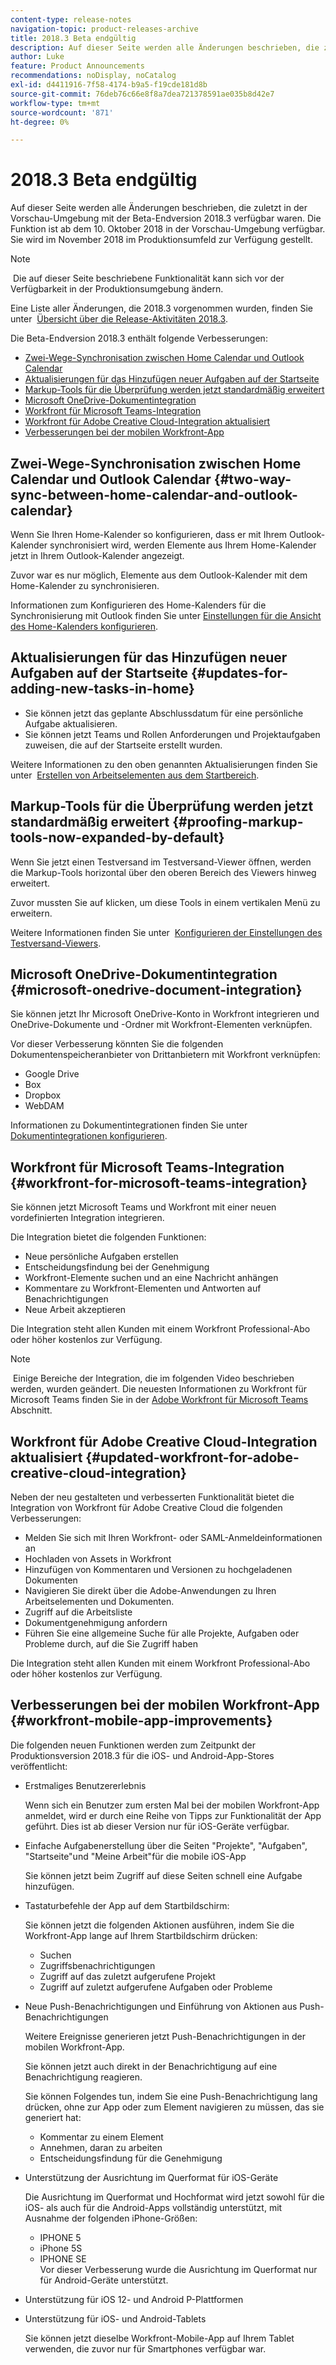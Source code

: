 ```yaml
---
content-type: release-notes
navigation-topic: product-releases-archive
title: 2018.3 Beta endgültig
description: Auf dieser Seite werden alle Änderungen beschrieben, die zuletzt in der Vorschau-Umgebung mit der Beta-Endversion 2018.3 verfügbar waren. Die Funktion ist ab dem 10. Oktober 2018 in der Vorschau-Umgebung verfügbar. Sie wird im November 2018 im Produktionsumfeld zur Verfügung gestellt.
author: Luke
feature: Product Announcements
recommendations: noDisplay, noCatalog
exl-id: d4411916-7f58-4174-b9a5-f19cde181d8b
source-git-commit: 76deb76c66e8f8a7dea721378591ae035b8d42e7
workflow-type: tm+mt
source-wordcount: '871'
ht-degree: 0%

---
```


# 2018.3 Beta endgültig

Auf dieser Seite werden alle Änderungen beschrieben, die zuletzt in der Vorschau-Umgebung mit der Beta-Endversion 2018.3 verfügbar waren. Die Funktion ist ab dem 10. Oktober 2018 in der Vorschau-Umgebung verfügbar. Sie wird im November 2018 im Produktionsumfeld zur Verfügung gestellt.

>[!NOTE]
>
> Die auf dieser Seite beschriebene Funktionalität kann sich vor der Verfügbarkeit in der Produktionsumgebung ändern.

Eine Liste aller Änderungen, die 2018.3 vorgenommen wurden, finden Sie unter  [Übersicht über die Release-Aktivitäten 2018.3](../../../../product-announcements/product-releases/quarterly-release-archive/2018.3-release-activity/2018.3-release-activity-overview.md).

Die Beta-Endversion 2018.3 enthält folgende Verbesserungen:

* [Zwei-Wege-Synchronisation zwischen Home Calendar und Outlook Calendar](#two-way-sync-between-home-calendar-and-outlook-calendar)
* [Aktualisierungen für das Hinzufügen neuer Aufgaben auf der Startseite](#updates-for-adding-new-tasks-in-home)
* [Markup-Tools für die Überprüfung werden jetzt standardmäßig erweitert](#proofing-markup-tools-now-expanded-by-default)
* [Microsoft OneDrive-Dokumentintegration](#microsoft-onedrive-document-integration)
* [Workfront für Microsoft Teams-Integration](#workfront-for-microsoft-teams-integration)
* [Workfront für Adobe Creative Cloud-Integration aktualisiert](#updated-workfront-for-adobe-creative-cloud-integration)
* [Verbesserungen bei der mobilen Workfront-App](#workfront-mobile-app-improvements)

## Zwei-Wege-Synchronisation zwischen Home Calendar und Outlook Calendar {#two-way-sync-between-home-calendar-and-outlook-calendar}

Wenn Sie Ihren Home-Kalender so konfigurieren, dass er mit Ihrem Outlook-Kalender synchronisiert wird, werden Elemente aus Ihrem Home-Kalender jetzt in Ihrem Outlook-Kalender angezeigt.

Zuvor war es nur möglich, Elemente aus dem Outlook-Kalender mit dem Home-Kalender zu synchronisieren.

Informationen zum Konfigurieren des Home-Kalenders für die Synchronisierung mit Outlook finden Sie unter [Einstellungen für die Ansicht des Home-Kalenders konfigurieren](../../../../workfront-basics/using-home/using-the-home-area/configure-home-calendar-view.md).

## Aktualisierungen für das Hinzufügen neuer Aufgaben auf der Startseite {#updates-for-adding-new-tasks-in-home}

* Sie können jetzt das geplante Abschlussdatum für eine persönliche Aufgabe aktualisieren.
* Sie können jetzt Teams und Rollen Anforderungen und Projektaufgaben zuweisen, die auf der Startseite erstellt wurden.

Weitere Informationen zu den oben genannten Aktualisierungen finden Sie unter  [Erstellen von Arbeitselementen aus dem Startbereich](../../../../workfront-basics/using-home/using-the-home-area/create-work-items-in-home.md).

## Markup-Tools für die Überprüfung werden jetzt standardmäßig erweitert {#proofing-markup-tools-now-expanded-by-default}

Wenn Sie jetzt einen Testversand im Testversand-Viewer öffnen, werden die Markup-Tools horizontal über den oberen Bereich des Viewers hinweg erweitert.

Zuvor mussten Sie auf klicken, um diese Tools in einem vertikalen Menü zu erweitern.

Weitere Informationen finden Sie unter  [Konfigurieren der Einstellungen des Testversand-Viewers](../../../../review-and-approve-work/proofing/reviewing-proofs-within-workfront/configure-proofing-viewer-settings.md).

## Microsoft OneDrive-Dokumentintegration {#microsoft-onedrive-document-integration}

Sie können jetzt Ihr Microsoft OneDrive-Konto in Workfront integrieren und OneDrive-Dokumente und -Ordner mit Workfront-Elementen verknüpfen.

Vor dieser Verbesserung könnten Sie die folgenden Dokumentenspeicheranbieter von Drittanbietern mit Workfront verknüpfen:

* Google Drive
* Box
* Dropbox
* WebDAM

Informationen zu Dokumentintegrationen finden Sie unter [Dokumentintegrationen konfigurieren](../../../../administration-and-setup/configure-integrations/configure-document-integrations.md).

## Workfront für Microsoft Teams-Integration {#workfront-for-microsoft-teams-integration}

Sie können jetzt Microsoft Teams und Workfront mit einer neuen vordefinierten Integration integrieren.

Die Integration bietet die folgenden Funktionen:

* Neue persönliche Aufgaben erstellen
* Entscheidungsfindung bei der Genehmigung
* Workfront-Elemente suchen und an eine Nachricht anhängen
* Kommentare zu Workfront-Elementen und Antworten auf Benachrichtigungen
* Neue Arbeit akzeptieren

Die Integration steht allen Kunden mit einem Workfront Professional-Abo oder höher kostenlos zur Verfügung.

>[!NOTE]
>
 Einige Bereiche der Integration, die im folgenden Video beschrieben werden, wurden geändert. Die neuesten Informationen zu Workfront für Microsoft Teams finden Sie in der [Adobe Workfront für Microsoft Teams](../../../../workfront-integrations-and-apps/using-workfront-with-microsoft-teams/use-workfront-with-ms-teams.md) Abschnitt.

## Workfront für Adobe Creative Cloud-Integration aktualisiert {#updated-workfront-for-adobe-creative-cloud-integration}

Neben der neu gestalteten und verbesserten Funktionalität bietet die Integration von Workfront für Adobe Creative Cloud die folgenden Verbesserungen:

* Melden Sie sich mit Ihren Workfront- oder SAML-Anmeldeinformationen an
* Hochladen von Assets in Workfront
* Hinzufügen von Kommentaren und Versionen zu hochgeladenen Dokumenten
* Navigieren Sie direkt über die Adobe-Anwendungen zu Ihren Arbeitselementen und Dokumenten.
* Zugriff auf die Arbeitsliste
* Dokumentgenehmigung anfordern
* Führen Sie eine allgemeine Suche für alle Projekte, Aufgaben oder Probleme durch, auf die Sie Zugriff haben

Die Integration steht allen Kunden mit einem Workfront Professional-Abo oder höher kostenlos zur Verfügung.

## Verbesserungen bei der mobilen Workfront-App {#workfront-mobile-app-improvements}

Die folgenden neuen Funktionen werden zum Zeitpunkt der Produktionsversion 2018.3 für die iOS- und Android-App-Stores veröffentlicht:

* Erstmaliges Benutzererlebnis

  Wenn sich ein Benutzer zum ersten Mal bei der mobilen Workfront-App anmeldet, wird er durch eine Reihe von Tipps zur Funktionalität der App geführt. Dies ist ab dieser Version nur für iOS-Geräte verfügbar.

* Einfache Aufgabenerstellung über die Seiten &quot;Projekte&quot;, &quot;Aufgaben&quot;, &quot;Startseite&quot;und &quot;Meine Arbeit&quot;für die mobile iOS-App

  Sie können jetzt beim Zugriff auf diese Seiten schnell eine Aufgabe hinzufügen.

* Tastaturbefehle der App auf dem Startbildschirm:

  Sie können jetzt die folgenden Aktionen ausführen, indem Sie die Workfront-App lange auf Ihrem Startbildschirm drücken:

   * Suchen
   * Zugriffsbenachrichtigungen
   * Zugriff auf das zuletzt aufgerufene Projekt 
   * Zugriff auf zuletzt aufgerufene Aufgaben oder Probleme

* Neue Push-Benachrichtigungen und Einführung von Aktionen aus Push-Benachrichtigungen

  Weitere Ereignisse generieren jetzt Push-Benachrichtigungen in der mobilen Workfront-App.

  Sie können jetzt auch direkt in der Benachrichtigung auf eine Benachrichtigung reagieren.

  Sie können Folgendes tun, indem Sie eine Push-Benachrichtigung lang drücken, ohne zur App oder zum Element navigieren zu müssen, das sie generiert hat:

   * Kommentar zu einem Element
   * Annehmen, daran zu arbeiten
   * Entscheidungsfindung für die Genehmigung

* Unterstützung der Ausrichtung im Querformat für iOS-Geräte

  Die Ausrichtung im Querformat und Hochformat wird jetzt sowohl für die iOS- als auch für die Android-Apps vollständig unterstützt, mit Ausnahme der folgenden iPhone-Größen:

   * IPHONE 5
   * iPhone 5S
   * IPHONE SE\
     Vor dieser Verbesserung wurde die Ausrichtung im Querformat nur für Android-Geräte unterstützt.

* Unterstützung für iOS 12- und Android P-Plattformen
* Unterstützung für iOS- und Android-Tablets

  Sie können jetzt dieselbe Workfront-Mobile-App auf Ihrem Tablet verwenden, die zuvor nur für Smartphones verfügbar war.
